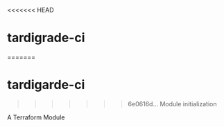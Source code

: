 <<<<<<< HEAD
# tardigrade-ci
=======
# tardigarde-ci
>>>>>>> 6e0616d... Module initialization

A Terraform Module

